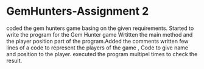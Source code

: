 # GemHunters-Assignment 2
coded the gem hunters game basing on the given requirements.
Started to write the program for the Gem Hunter game Wrtitten the main method and the player position part of the program.Added the comments written few lines of a code to represent the players of the game , Code to give name and position to the player.
executed the program multipel times to check the result.
